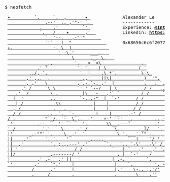 <pre>
$ neofetch

 <a href='https://github.com/Legendary-Cynosure/Legendary-Cynosure'>✶         `.     `.  ,       ✦ </a>            Alexander Le                                   
 <a href='https://github.com/Legendary-Cynosure/Legendary-Cynosure'>              .--'  .._,'"-' `. </a>           ------------
 <a href='https://github.com/Legendary-Cynosure/Legendary-Cynosure'>            .    .'         `' </a>            Experience: <strong><a href='https://github.com/intel'>@Intel</a></strong>, <strong><a href='https://github.com/NASA'>@NASAs</a></strong>
 <a href='https://github.com/Legendary-Cynosure/Legendary-Cynosure'>            `.   /    ✶      ,'  </a>          Linkedin: <strong><a href='https://www.linkedin.com/in/energetic-cynosure'>https://www.linkedin.com/in/energetic-cynosure</a></strong>
 <a href='https://github.com/Legendary-Cynosure/Legendary-Cynosure'>              `  '--.   ,-"'"      </a>        
 <a href='https://github.com/Legendary-Cynosure/Legendary-Cynosure'>              `'`   |  "             </a>      0x68656c6c6f20776f726c64 : “Hello World”, 0
 <a href='https://github.com/Legendary-Cynosure/Legendary-Cynosure'>✦.               -. \  |              </a>
 <a href='https://github.com/Legendary-Cynosure/Legendary-Cynosure'>                   `--\.'      ___.   </a>
 <a href='https://github.com/Legendary-Cynosure/Legendary-Cynosure'>                        \      ._, \.   </a>       
 <a href='https://github.com/Legendary-Cynosure/Legendary-Cynosure'>              _.,        `.   <  <\               . </a>
 <a href='https://github.com/Legendary-Cynosure/Legendary-Cynosure'>           ,' '           `, `.   | \            ( `</a>
 <a href='https://github.com/Legendary-Cynosure/Legendary-Cynosure'>        ../, `.            `  |    .\ *`.         \ \_</a>
 <a href='https://github.com/Legendary-Cynosure/Legendary-Cynosure'>       ,' ,..  .           _.,'    ||\|            )  '".</a>
 <a href='https://github.com/Legendary-Cynosure/Legendary-Cynosure'>       , ,'   \           ,'.-.`-._,'  |           .  _._`.</a>
 <a href='https://github.com/Legendary-Cynosure/Legendary-Cynosure'>     ,' /      \ \        `' ' `--/   | \          / /   ..\ </a>
 <a href='https://github.com/Legendary-Cynosure/Legendary-Cynosure'>   .'  /        \ .         |\__ - _ ,'` `        / /     `.`.</a>
 <a href='https://github.com/Legendary-Cynosure/Legendary-Cynosure'>  |  '          ..         `-...-"  |  `-'      / /        . `. </a>
 <a href='https://github.com/Legendary-Cynosure/Legendary-Cynosure'>   | /            \\            |    |          / /          `. `.</a>
 <a href='https://github.com/Legendary-Cynosure/Legendary-Cynosure'>  , /            .   .          |    |         / /             ` `</a>
 <a href='https://github.com/Legendary-Cynosure/Legendary-Cynosure'>  / /          ,. ,`._ `-_       |    |  _   ,-' /                ` \ </a>
 <a href='https://github.com/Legendary-Cynosure/Legendary-Cynosure'>/ .           "`_/. `-_ \_,.  ,'    +-' `-'  _,        ..,-.      \`.</a>
 <a href='https://github.com/Legendary-Cynosure/Legendary-Cynosure'> '         .--    ,'   `    '.       \\__.---'     _   .'   '      \ \ </a>
 <a href='https://github.com/Legendary-Cynosure/Legendary-Cynosure'>' /          `.'    \     .' /          \..      ,_|/   `.  ,'`      \ ' </a>
 <a href='https://github.com/Legendary-Cynosure/Legendary-Cynosure'>|'      _.-""` `.    \ _,'  `            \ `.___`.'"`-.  , |   |    | \ </a>
 <a href='https://github.com/Legendary-Cynosure/Legendary-Cynosure'>||    ,'      `. `.   '       _,...._        `  |    `/ '  |   '     .|</a>
 <a href='https://github.com/Legendary-Cynosure/Legendary-Cynosure'>||  ,'          `. ;.,.---' ,'       `.   `.. `-\'  .-\' /_ .'    ;_   ||</a>
 <a href='https://github.com/Legendary-Cynosure/Legendary-Cynosure'>|| '                     / /           `   | `   ,'   ,' '.    !  `. ||</a>
 <a href='https://github.com/Legendary-Cynosure/Legendary-Cynosure'>||/            _,-------/ '              . |  `-'    /         /    `||</a>
 <a href='https://github.com/Legendary-Cynosure/Legendary-Cynosure'>|          ,' .-   ,' ||               | .-.        `.      .'     ||</a>
 <a href='https://github.com/Legendary-Cynosure/Legendary-Cynosure'>`'        ,'    `".'    |               |    `.        '. -.'       `'</a>
 <a href='https://github.com/Legendary-Cynosure/Legendary-Cynosure'>         /      ,'      |               |,'    \-.._,.'/'</a>
 <a href='https://github.com/Legendary-Cynosure/Legendary-Cynosure'>         .     /        .               .       \    .''</a>
</pre>
